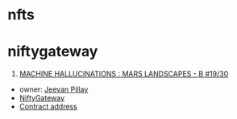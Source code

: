 # nfts


# niftygateway
1. [MACHINE HALLUCINATIONS : MARS LANDSCAPES - B #19/30](https://niftygateway.com/itemdetail/secondary/0xe604d1bcd6ac7a03461e8e56500d60d476f1e569/47300070019)
  - owner: [Jeevan Pillay](https://twitter.com/JeevanPillay)
  - [NiftyGateway](https://niftygateway.com/itemdetail/secondary/0xe604d1bcd6ac7a03461e8e56500d60d476f1e569/47300070019)
  - [Contract address](https://etherscan.io/address/0xe604d1bcd6ac7a03461e8e56500d60d476f1e569)

